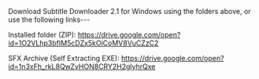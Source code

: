 Download Subtitle Downloader 2.1 for Windows using the folders above, or use the following links---

Installed folder (ZIP):
https://drive.google.com/open?id=1O2VLhp3bfIM5cDZx5kOiCoMV8VuCZzC2

SFX Archive (Self Extracting EXE):
https://drive.google.com/open?id=1n3xFh_rkL8QwZvHON8CRY2H2glyhrQxe
